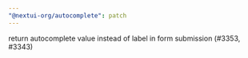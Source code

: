 ```yaml
---
"@nextui-org/autocomplete": patch
---
```


return autocomplete value instead of label in form submission (#3353, #3343)
